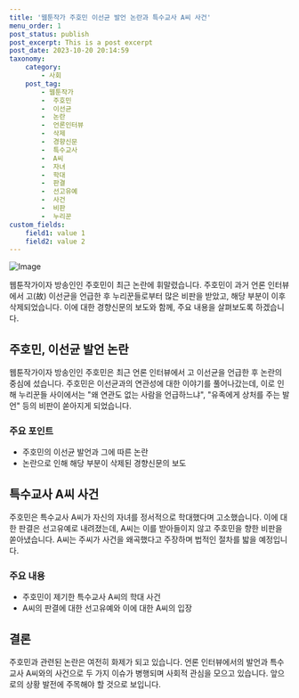 ```yaml
---
title: '웹툰작가 주호민 이선균 발언 논란과 특수교사 A씨 사건'
menu_order: 1
post_status: publish
post_excerpt: This is a post excerpt
post_date: 2023-10-20 20:14:59
taxonomy:
    category:
        - 사회
    post_tag:
        - 웹툰작가
        -  주호민
        -  이선균
        -  논란
        -  언론인터뷰
        -  삭제
        -  경향신문
        -  특수교사
        -  A씨
        -  자녀
        -  학대
        -  판결
        -  선고유예
        -  사건
        -  비판
        -  누리꾼
custom_fields:
    field1: value 1
    field2: value 2
---
```


![Image](https://imgnews.pstatic.net/image/008/2024/02/06/0004995934_001_20240206191601024.jpg?type=w647)


웹툰작가이자 방송인인 주호민이 최근 논란에 휘말렸습니다. 주호민이 과거 언론 인터뷰에서 고(故) 이선균을 언급한 후 누리꾼들로부터 많은 비판을 받았고, 해당 부분이 이후 삭제되었습니다. 이에 대한 경향신문의 보도와 함께, 주요 내용을 살펴보도록 하겠습니다.

## 주호민, 이선균 발언 논란
웹툰작가이자 방송인인 주호민은 최근 언론 인터뷰에서 고 이선균을 언급한 후 논란의 중심에 섰습니다. 주호민은 이선균과의 연관성에 대한 이야기를 풀어나갔는데, 이로 인해 누리꾼들 사이에서는 "왜 연관도 없는 사람을 언급하느냐", "유족에게 상처를 주는 발언" 등의 비판이 쏟아지게 되었습니다.

### 주요 포인트
- 주호민의 이선균 발언과 그에 따른 논란
- 논란으로 인해 해당 부분이 삭제된 경향신문의 보도

## 특수교사 A씨 사건
주호민은 특수교사 A씨가 자신의 자녀를 정서적으로 학대했다며 고소했습니다. 이에 대한 판결은 선고유예로 내려졌는데, A씨는 이를 받아들이지 않고 주호민을 향한 비판을 쏟아냈습니다. A씨는 주씨가 사건을 왜곡했다고 주장하며 법적인 절차를 밟을 예정입니다.

### 주요 내용
- 주호민이 제기한 특수교사 A씨의 학대 사건
- A씨의 판결에 대한 선고유예와 이에 대한 A씨의 입장

## 결론
주호민과 관련된 논란은 여전히 화제가 되고 있습니다. 언론 인터뷰에서의 발언과 특수교사 A씨와의 사건으로 두 가지 이슈가 병행되며 사회적 관심을 모으고 있습니다. 앞으로의 상황 발전에 주목해야 할 것으로 보입니다.
